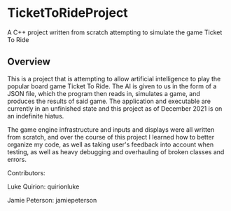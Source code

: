 # TicketToRideProject
A C++ project written from scratch attempting to simulate the game Ticket To Ride

## Overview

This is a project that is attempting to allow artificial intelligence to play the popular board game Ticket To Ride. 
The AI is given to us in the form of a JSON file, which the program then reads in, simulates a game, and produces the results of said game.
The application and executable are currently in an unfinished state and this project as of December 2021 is on an indefinite hiatus.

The game engine infrastructure and inputs and displays were all written from scratch, and over the course of this project I learned how to better organize my code, as well as taking user's feedback into account when testing, as well as heavy debugging and overhauling of broken classes and errors.


Contributors:

Luke Quirion: quirionluke

Jamie Peterson: jamiepeterson
